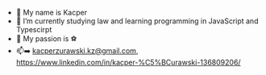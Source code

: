 - 👋 My name is Kacper
- 🌱 I’m currently studying law and learning programming in JavaScript and Typescirpt
- 👀 My passion is :soccer:
- :mailbox::arrow_right: kacperzurawski.kz@gmail.com, https://www.linkedin.com/in/kacper-%C5%BCurawski-136809206/

